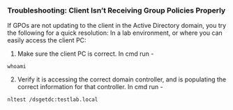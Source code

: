 ### Troubleshooting: Client Isn’t Receiving Group Policies Properly
If GPOs are not updating to the client in the Active Directory domain, you try the following for a quick resolution:
In a lab environment, or where you can easily access the client PC:
1. Make sure the client PC is correct. In cmd run -
```
whoami
```
2. Verify it is accessing the correct domain controller, and is populating the correct information for that controller. In cmd run -
```
nltest /dsgetdc:testlab.local
```
